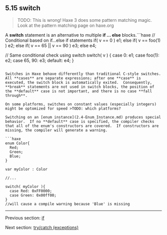 ## 5.15 switch

>TODO: This is wrong!  Haxe 3 does some pattern matching magic.  Look at the pattern matching page on haxe.org

A **switch** statement is an alternative to multiple **if ... else** blocks.```haxe
// Conditional based on if...else if statements
if( v == 0 )
  e1;
else if( v == foo(1) )
  e2;
else if( v == 65 || v == 90 )
  e3;
else
  e4;


// Same conditional check using switch
switch( v ) {
  case 0:
    e1;
  case foo(1):
    e2;
  case 65, 90:
    e3;
  default:
    e4;
}

```

Switches in Haxe behave differently than traditional C-style switches.  All **cases** are separate expressions; after one **case** is executed, the switch block is automatically exited.  Consequently, **break** statements are not used in switch blocks, the position of the **default** case is not important, and there is no case **fall through**.

On some platforms, switches on constant values (especially integers) might be optomized for speed >TODO: which platforms?

Switching on an [enum instance](2.4-Enum_Instance.md) produces special behavior.  If no **default** case is specified, the compiler checks that all of the enum's constructors are covered.  If constructors are missing, the compiler will generate a warning.

```haxe
enum Color{
  Red;
  Green;
  Blue;
}

var myColor : Color

//...

switch( myColor ){
  case Red: 0xFF0000;
  case Green: 0x00ff00;
}
//will cause a compile warning because 'Blue' is missing

```

---

Previous section: [if](5.14-if.md)

Next section: [try/catch (exceptions)](5.16-try_catch_(exceptions).md)
